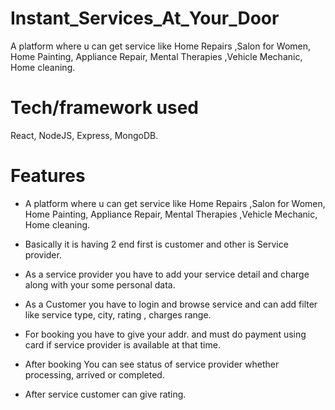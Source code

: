 # Instant_Services_At_Your_Door
 A platform where u can get service like Home Repairs ,Salon for Women, Home Painting, Appliance Repair, Mental Therapies ,Vehicle Mechanic, Home cleaning.
# Tech/framework used
React, NodeJS, Express, MongoDB.
# Features
- A platform where u can get service like Home Repairs ,Salon for Women, Home Painting, Appliance Repair, Mental Therapies ,Vehicle Mechanic, Home cleaning.
* Basically it is having 2 end first is customer and other is Service provider.
+ As a service provider you have to add your service detail and charge along with your some personal data.
- As a Customer you have to login and browse service and can add filter like service type, city, rating , charges range.
* For booking you have to give your addr. and must do payment using card if service provider is available at that time.
+ After booking You can see status of service provider whether processing, arrived or completed.
- After service customer can give rating. 
